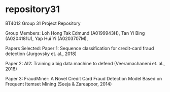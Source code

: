 # repository31
 BT4012 Group 31 Project Repository

Group Members: 
Loh Hong Tak Edmund (A0199943H),
Tan Yi Bing (A0204181U),
Yap Hui Yi (A0203707M),

Papers Selected: 
Paper 1: Sequence classification for credit-card fraud detection (Jurgovsky et. al., 2018)

Paper 2: AI2: Training a big data machine to defend (Veeramachaneni et. al., 2016)

Paper 3: FraudMiner: A Novel Credit Card Fraud Detection Model Based on Frequent Itemset Mining (Seeja & Zareapoor, 2014)

